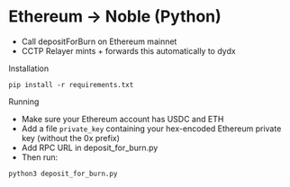 # Ethereum -> Noble (Python)

- Call depositForBurn on Ethereum mainnet
- CCTP Relayer mints + forwards this automatically to dydx

Installation
```
pip install -r requirements.txt
```

Running
- Make sure your Ethereum account has USDC and ETH
- Add a file `private_key` containing your hex-encoded Ethereum private key (without the 0x prefix)
- Add RPC URL in deposit_for_burn.py
- Then run:
```
python3 deposit_for_burn.py
```
